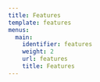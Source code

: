 ```yaml
---
title: Features
template: features
menus:
  main:
    identifier: features
    weight: 2
    url: features
    title: Features
---
```

